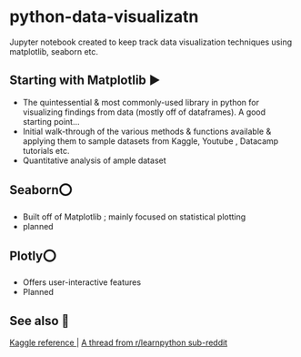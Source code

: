 # python-data-visualizatn
Jupyter notebook created to keep track data visualization techniques using matplotlib, seaborn etc.

## Starting with Matplotlib ▶
- The quintessential & most commonly-used library in python for visualizing findings from data (mostly off of dataframes). A good starting point...
- Initial walk-through of the various methods & functions available & applying them to sample datasets from Kaggle, Youtube , Datacamp tutorials etc.
- Quantitative analysis of  ample dataset

## Seaborn⭕
- Built off of Matplotlib ; mainly focused on statistical plotting
- planned

## Plotly⭕
- Offers user-interactive features
- Planned

## See also 📖
<a href=https://www.kaggle.com/discussions/questions-and-answers/425386> Kaggle reference </a> | 
<a href=https://www.reddit.com/r/learnpython/comments/vpvco2/matplotlib_vs_plotly_vs_seaborn_data_science_in/> A thread from r/learnpython sub-reddit  </a>
